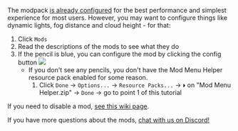 The modpack [is already configured](https://github.com/Madis0/fabulously-optimized/wiki/Changed-options) for the best performance and simplest experience for most users.
However, you may want to configure things like dynamic lights, fog distance and cloud height - for that:
1. Click `Mods`
1. Read the descriptions of the mods to see what they do
1. If the pencil is blue, you can configure the mod by clicking the config button ![](https://i.ibb.co/j35cBtn/image.png)
   * If you don't see any pencils, you don't have the Mod Menu Helper resource pack enabled for some reason.  
       1. Click `Done` -> `Options...` -> `Resource Packs...` -> `⏵` on "Mod Menu Helper.zip" -> `Done` -> go to point 1 of this tutorial

If you need to disable a mod, [see this wiki page](https://github.com/Fabulously-Optimized/fabulously-optimized/wiki/Disabling-mods).

If you have more questions about the mods, [chat with us on Discord!](https://discord.gg/yxaXtaQqdB)

